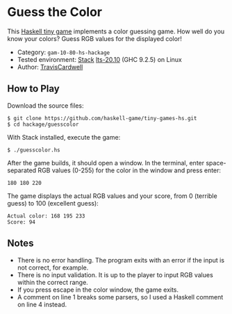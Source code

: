 # Guess the Color

This [Haskell tiny game][] implements a color guessing game.  How well do you
know your colors?  Guess RGB values for the displayed color!

* Category: `gam-10-80-hs-hackage`
* Tested environment: [Stack][] [lts-20.10][] (GHC 9.2.5) on Linux
* Author: [TravisCardwell][]

[Haskell tiny game]: <https://github.com/haskell-game/tiny-games-hs>
[Stack]: <https://docs.haskellstack.org/>
[lts-20.10]: <https://www.stackage.org/lts-20.10>
[TravisCardwell]: <https://github.com/TravisCardwell>

## How to Play

Download the source files:

```
$ git clone https://github.com/haskell-game/tiny-games-hs.git
$ cd hackage/guesscolor
```

With Stack installed, execute the game:

```
$ ./guesscolor.hs
```

After the game builds, it should open a window.  In the terminal, enter
space-separated RGB values (0-255) for the color in the window and press
enter:

```
180 180 220
```

The game displays the actual RGB values and your score, from 0 (terrible
guess) to 100 (excellent guess):

```
Actual color: 168 195 233
Score: 94
```

## Notes

* There is no error handling.  The program exits with an error if the input is
  not correct, for example.
* There is no input validation.  It is up to the player to input RGB values
  within the correct range.
* If you press escape in the color window, the game exits.
* A comment on line 1 breaks some parsers, so I used a Haskell comment on
  line 4 instead.

